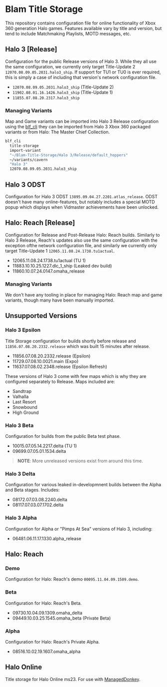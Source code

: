 # Blam Title Storage
This repository contains configuration file for online functionality of Xbox 360 generation Halo games.
Features available vary by title and version, but tend to include Matchmaking Playlists, MOTD messages, etc.
## Halo 3 [Release]
Configuration for the public Release versions of Halo 3. While they all use the same configuration, we currently only target Title-Update 2 `12070.08.09.05.2031.halo3_ship`. If support for TU1 or TU0 is ever required, this is simply a case of including that version's network configuration file.
- `12070.08.09.05.2031.halo3_ship` (Title-Update 2)
- `11902.08.01.16.1426.halo3_ship` (Title-Update 1)
- `11855.07.08.20.2317.halo3_ship`
### Managing Variants
Map and Game variants can be imported into Halo 3 Release configuration using the [blf_cli](https://github.com/Blam-Network/blf) they can be imported from Halo 3 Xbox 360 packaged variants or from Halo: The Master Chief Collection.
```bash
blf_cli
  title-storage
  import-variant
  "~/Blam-Title-Storage/Halo 3/Release/default_hoppers"
  ~/variants/cavern
  "Halo 3"
  12070.08.09.05.2031.halo3_ship
```

## Halo 3 ODST
Configuration for Halo 3 ODST `13895.09.04.27.2201.atlas_release`. ODST doesn't have many online-features, but notably includes a special MOTD popup which displays when Vidmaster achievements have been unlocked.

## Halo: Reach [Release]
Configuration for Release and Post-Release Halo: Reach builds. Similarly to Halo 3 Release, Reach's updates also use the same configuration with the exception ofthe network configuration file, and similarly we currently only target Title-Update 1 `12065.11.08.24.1738.tu1actual`.
- 12065.11.08.24.1738.tu1actual (TU 1)
- 11883.10.10.25.1227.dlc_1_ship (Leaked dev build)
- 11860.10.07.24.0147.omaha_release
### Managing Variants
We don't have any tooling in place for managing Halo: Reach map and game variants, though many have been manually imported.

## Unsupported Versions
### Halo 3 Epsilon
Title Storage configuration for builds shortly before release and `11856.07.08.20.2332.release` which was built 15 minutes after release.
- 11856.07.08.20.2332.release (Epsilon)
- 11729.07.08.10.0021.main (Expo)
- 11637.07.08.02.2348.release (Epsilon Refresh)

These versions of Halo 3 come with few maps which is why they are configured separately to Release. Maps included are:
- Sandtrap
- Valhalla
- Last Resort
- Snowbound
- High Ground

### Halo 3 Beta
Configuration for builds from the public Beta test phase.
- 10015.07.05.14.2217.delta (TU 1)
- 09699.07.05.01.1534.delta
> **NOTE**: More unreleased versions exist from around this time.

### Halo 3 Delta
Configuration for various leaked in-developmnent builds between the Alpha and Beta stages. Includes:
- 08172.07.03.08.2240.delta
- 08117.07.03.07.1702.delta

### Halo 3 Alpha
Configuration for Alpha or "Pimps At Sea" versions of Halo 3, including:
- 06481.06.11.17.1330.alpha_release



## Halo: Reach
### Demo
Configuration for Halo: Reach's demo `00095.11.04.09.1509.demo`.

### Beta
Configuration for Halo: Reach's Beta.
- 09730.10.04.09.1309.omaha_delta
- 09449.10.03.25.1545.omaha_beta (Private Beta)

### Alpha
Configuration for Halo: Reach's Private Alpha.
- 08516.10.02.19.1607.omaha_alpha

## Halo Online
Title storage for Halo Online ms23. For use with [ManagedDonkey](https://github.com/twist84/ManagedDonkey).

